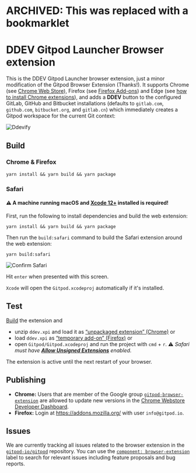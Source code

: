 # ARCHIVED: This was replaced with a bookmarklet

# DDEV Gitpod Launcher Browser extension

This is the DDEV Gitpod Launcher browser extension, just a minor modification of the Gitpod Browser Extension (Thanks!). It supports Chrome (see [Chrome Web Store](https://chrome.google.com/webstore/detail/dodmmooeoklaejobgleioelladacbeki/)), Firefox (see [Firefox Add-ons](https://addons.mozilla.org/firefox/addon/gitpod/)) and Edge (see [how to install Chrome extensions](https://support.microsoft.com/help/4538971/microsoft-edge-add-or-remove-extensions)), and adds a **DDEV** button to the configured GitLab, GitHub and Bitbucket installations (defaults to `gitlab.com`, `github.com`, `bitbucket.org`, and `gitlab.cn`) which immediately creates a Gitpod workspace for the current Git context:

 ![Ddevify](./docs/github-injected.png "Ddevify")

## Build

### Chrome & Firefox

```
yarn install && yarn build && yarn package
```

### Safari

#### ⚠️ A machine running macOS and [Xcode 12+](https://developer.apple.com/xcode/) installed is required!

First, run the following to install dependencies and build the web extension:

```
yarn install && yarn build && yarn package
```

Then run the `build:safari` command to build the Safari extension around the web extension:

```
yarn build:safari
```

![Confirm Safari](./docs/safari-confirm.png "Confirm Safari")

Hit `enter` when presented with this screen.

`Xcode` will open the `Gitpod.xcodeproj` automatically if it's installed.

## Test

[Build](#build) the extension and
* unzip `ddev.xpi` and load it as [“unpackaged extension” (Chrome)](https://developer.chrome.com/extensions/getstarted) or
* load `ddev.xpi` as [“temporary add-on” (Firefox)](https://blog.mozilla.org/addons/2015/12/23/loading-temporary-add-ons/) or
* open `Gitpod/Gitpod.xcodeproj` and run the project with `cmd` + `r`. ⚠️ _Safari must have [**Allow Unsigned Extensions**](https://developer.apple.com/documentation/safariservices/safari_app_extensions/building_a_safari_app_extension) enabled._

The extension is active until the next restart of your browser.

## Publishing

- **Chrome:** Users that are member of the Google group [`gitpod-browser-extension`](https://groups.google.com/g/gitpod-browser-extension) are allowed to update new versions in the [Chrome Webstore Developer Dashboard](https://chrome.google.com/webstore/devconsole/11ad35cc-5b54-416a-a789-f091e1007648).
- **Firefox:** Login at https://addons.mozilla.org/ with user `info@gitpod.io`.

## Issues

We are currently tracking all issues related to the browser extension in the [`gitpod-io/gitpod`](https://github.com/gitpod-io/gitpod) repository.
You can use the [`component: browser-extension`](https://github.com/gitpod-io/gitpod/issues?q=is%3Aissue+is%3Aopen+extension+label%3A%22component%3A+browser-extension%22) label to search for relevant issues including feature proposals and bug reports.
